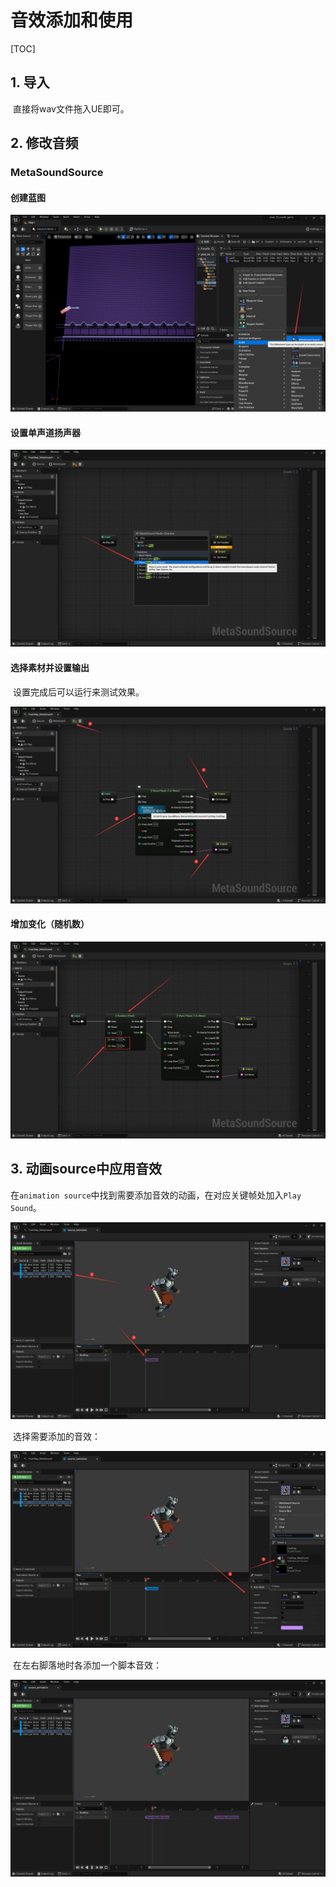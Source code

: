 # 音效添加和使用

[TOC]

## 1. 导入

​	直接将wav文件拖入UE即可。

## 2. 修改音频

### MetaSoundSource

#### 创建蓝图

![image-20240326095812422](./assets/image-20240326095812422.png)

#### 设置单声道扬声器

![image-20240326100129234](./assets/image-20240326100129234.png)

#### 选择素材并设置输出

​	设置完成后可以运行来测试效果。

![image-20240326100319999](./assets/image-20240326100319999.png)

#### 增加变化（随机数）

![image-20240326100544526](./assets/image-20240326100544526.png)

## 3. 动画source中应用音效

​	在`animation source`中找到需要添加音效的动画，在对应关键帧处加入`Play Sound`。

![image-20240326100809778](./assets/image-20240326100809778.png)

​	选择需要添加的音效：

![image-20240326100904692](./assets/image-20240326100904692.png)

​	在左右脚落地时各添加一个脚本音效：

![image-20240326101304902](./assets/image-20240326101304902.png)
